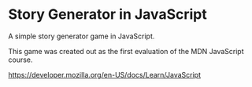 # Story Generator in JavaScript

A simple story generator game in JavaScript.

This game was created out as the first evaluation of the MDN JavaScript course.

https://developer.mozilla.org/en-US/docs/Learn/JavaScript
